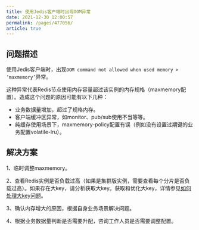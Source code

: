 ```yaml
---
title: 使用Jedis客户端时出现OOM异常
date: 2021-12-30 12:00:57
permalink: /pages/477056/
article: true
---
```


## 问题描述

使用Jedis客户端时，出现`OOM command not allowed when used memory > ‘maxmemory’`异常。

这种异常代表Redis节点使用内存容量超过该实例的内存规格（maxmemory配置）。造成这个问题的原因可能有以下几种：

- 业务数据量增加，超过了规格内存。
- 客户端缓冲区异常，如monitor、pub/sub使用不当等等。
- 纯缓存使用场景下，maxmemory-policy配置有误（例如没有设置过期键的业务配置volatile-lru）。

## 解决方案

1、临时调整maxmemory。

2、查看Redis实例是否负载过高（如果是集群版实例，需要查看每个分片是否负载过高）。如果存在大key，请分析获取大key。获取和优化大key，详情参见[如何处理大key问题](./../10.故障处理/05.如何处理大key问题.md)。

3、确认内存增大的原因，根据自身业务场景解决问题。

4、根据业务数据量判断是否需要升配，咨询工作人员是否需要调整配置。

